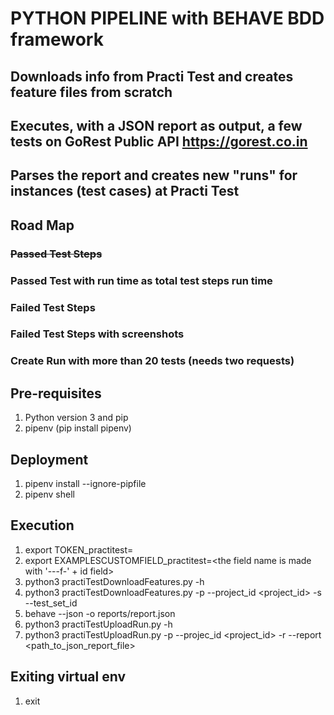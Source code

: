 # PYTHON PIPELINE with BEHAVE BDD framework
## Downloads info from Practi Test and creates feature files from scratch
## Executes, with a JSON report as output, a few tests on GoRest Public API https://gorest.co.in
## Parses the report and creates new "runs" for instances (test cases) at Practi Test
## Road Map
### <del>Passed Test Steps</del>
### Passed Test with run time as total test steps run time
### Failed Test Steps
### Failed Test Steps with screenshots
### Create Run with more than 20 tests (needs two requests)

## Pre-requisites

1. Python version 3 and pip
2. pipenv (pip install pipenv)

## Deployment

1. pipenv install --ignore-pipfile
2. pipenv shell

## Execution

1. export TOKEN_practitest=<your token>
2. export EXAMPLESCUSTOMFIELD_practitest=<the field name is made with '---f-' + id field>
3. python3 practiTestDownloadFeatures.py -h
4. python3 practiTestDownloadFeatures.py -p --project_id <project_id> -s --test_set_id <testSuiteId>
5. behave --json -o reports/report.json
6. python3 practiTestUploadRun.py -h
7. python3 practiTestUploadRun.py -p --projec_id <project_id> -r --report <path_to_json_report_file>

## Exiting virtual env

1. exit
